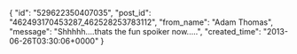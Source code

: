  {
   "id": "529622350407035",
   "post_id": "462493170453287_462528253783112",
   "from_name": "Adam Thomas",
   "message": "Shhhhh....thats the fun spoiker now.....",
   "created_time": "2013-06-26T03:30:06+0000"
 }
